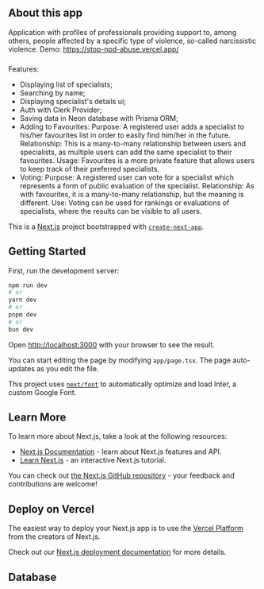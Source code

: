 ## About this app

Application with profiles of professionals providing support to, among others, people affected by a specific type of violence, so-called narcissistic violence. Demo: https://stop-npd-abuse.vercel.app/

###
Features:
- Displaying list of specialists;
- Searching by name;
- Displaying specialist's details ui;
- Auth with Clerk Provider;
- Saving data in Neon database with Prisma ORM;
- Adding to Favourites:
Purpose: A registered user adds a specialist to his/her favourites list in order to easily find him/her in the future.
Relationship: This is a many-to-many relationship between users and specialists, as multiple users can add the same specialist to their favourites.
Usage: Favourites is a more private feature that allows users to keep track of their preferred specialists.
- Voting:
Purpose: A registered user can vote for a specialist which represents a form of public evaluation of the specialist.
Relationship: As with favourites, it is a many-to-many relationship, but the meaning is different.
Use: Voting can be used for rankings or evaluations of specialists, where the results can be visible to all users.


This is a [Next.js](https://nextjs.org/) project bootstrapped with [`create-next-app`](https://github.com/vercel/next.js/tree/canary/packages/create-next-app).

## Getting Started

First, run the development server:

```bash
npm run dev
# or
yarn dev
# or
pnpm dev
# or
bun dev
```

Open [http://localhost:3000](http://localhost:3000) with your browser to see the result.

You can start editing the page by modifying `app/page.tsx`. The page auto-updates as you edit the file.

This project uses [`next/font`](https://nextjs.org/docs/basic-features/font-optimization) to automatically optimize and load Inter, a custom Google Font.

## Learn More

To learn more about Next.js, take a look at the following resources:

- [Next.js Documentation](https://nextjs.org/docs) - learn about Next.js features and API.
- [Learn Next.js](https://nextjs.org/learn) - an interactive Next.js tutorial.

You can check out [the Next.js GitHub repository](https://github.com/vercel/next.js/) - your feedback and contributions are welcome!

## Deploy on Vercel

The easiest way to deploy your Next.js app is to use the [Vercel Platform](https://vercel.com/new?utm_medium=default-template&filter=next.js&utm_source=create-next-app&utm_campaign=create-next-app-readme) from the creators of Next.js.

Check out our [Next.js deployment documentation](https://nextjs.org/docs/deployment) for more details.

## Database

